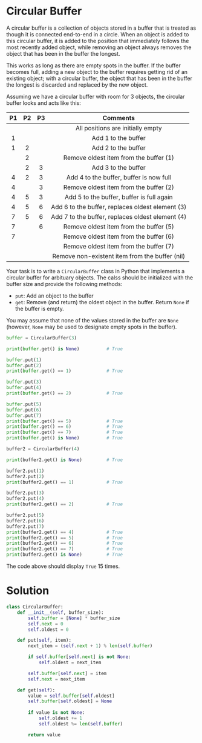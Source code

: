 # Circular Buffer

A circular buffer is a collection of objects stored in a buffer that is treated as though it is connected end-to-end in a circle. When an object is added to this circular buffer, it is added to the position that immediately follows the most recently added object, while removing an object always removes the object that has been in the buffer the longest.

This works as long as there are empty spots in the buffer. If the buffer becomes full, adding a new object to the buffer requires getting rid of an existing object; with a circular buffer, the object that has been in the buffer the longest is discarded and replaced by the new object.

Assuming we have a circular buffer with room for 3 objects, the circular buffer looks and acts like this:

| P1 | P2 | P3 |                     Comments                     |
|:--:|:--:|:--:|:------------------------------------------------:|
|    |    |    | All positions are initially empty                |
| 1  |    |    | Add 1 to the buffer                              |
| 1  | 2  |    | Add 2 to the buffer                              |
|    | 2  |    | Remove oldest item from the buffer (1)           |
|    | 2  | 3  | Add 3 to the buffer                              |
| 4  | 2  | 3  | Add 4 to the buffer, buffer is now full          |
| 4  |    | 3  | Remove oldest item from the buffer (2)           |
| 4  | 5  | 3  | Add 5 to the buffer, buffer is full again        |
| 4  | 5  | 6  | Add 6 to the buffer, replaces oldest element (3) |
| 7  | 5  | 6  | Add 7 to the buffer, replaces oldest element (4) |
| 7  |    | 6  | Remove oldest item from the buffer (5)           |
| 7  |    |    | Remove oldest item from the buffer (6)           |
|    |    |    | Remove oldest item from the buffer (7)           |
|    |    |    | Remove non-existent item from the buffer (nil)   |

Your task is to write a `CircularBuffer` class in Python that implements a circular buffer for arbituary objects. The calss should be initialized with the buffer size and provide the following methods:

- `put`: Add an object to the buffer
- `get`: Remove (and return) the oldest object in the buffer. Return `None` if the buffer is empty.

You may assume that none of the values stored in the buffer are `None` (however, `None` may be used to designate empty spots in the buffer).

```python
buffer = CircularBuffer(3)

print(buffer.get() is None)          # True

buffer.put(1)
buffer.put(2)
print(buffer.get() == 1)             # True

buffer.put(3)
buffer.put(4)
print(buffer.get() == 2)             # True

buffer.put(5)
buffer.put(6)
buffer.put(7)
print(buffer.get() == 5)             # True
print(buffer.get() == 6)             # True
print(buffer.get() == 7)             # True
print(buffer.get() is None)          # True

buffer2 = CircularBuffer(4)

print(buffer2.get() is None)         # True

buffer2.put(1)
buffer2.put(2)
print(buffer2.get() == 1)            # True

buffer2.put(3)
buffer2.put(4)
print(buffer2.get() == 2)            # True

buffer2.put(5)
buffer2.put(6)
buffer2.put(7)
print(buffer2.get() == 4)            # True
print(buffer2.get() == 5)            # True
print(buffer2.get() == 6)            # True
print(buffer2.get() == 7)            # True
print(buffer2.get() is None)         # True
```

The code above should display `True` 15 times.

# Solution

```python
class CircularBuffer:
    def __init__(self, buffer_size):
        self.buffer = [None] * buffer_size
        self.next = 0
        self.oldest = 0

    def put(self, item):
        next_item = (self.next + 1) % len(self.buffer)

        if self.buffer[self.next] is not None:
            self.oldest = next_item

        self.buffer[self.next] = item
        self.next = next_item

    def get(self):
        value = self.buffer[self.oldest]
        self.buffer[self.oldest] = None
        
        if value is not None:
            self.oldest += 1
            self.oldest %= len(self.buffer)

        return value
```